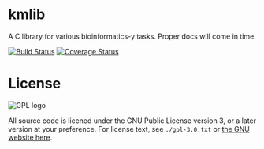 kmlib
=====

A C library for various bioinformatics-y tasks. Proper docs will come in time.

[![Build Status](https://travis-ci.org/kdmurray91/kmlib.png)](https://travis-ci.org/kdmurray91/kmlib)
[![Coverage Status](https://img.shields.io/coveralls/kdmurray91/kmlib.svg)](https://coveralls.io/r/kdmurray91/kmlib?branch=dev)

License
=======

![GPL logo](http://www.gnu.org/graphics/gplv3-127x51.png)

All source code is licened under the GNU Public License version 3, or a later
version at your preference.  For license text, see `./gpl-3.0.txt` or
[the GNU website here](http://www.gnu.org/licenses/gpl-3.0.html).
